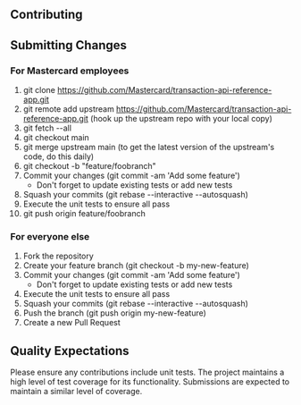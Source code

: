 ## Contributing

## Submitting Changes

### For Mastercard employees

1. git clone https://github.com/Mastercard/transaction-api-reference-app.git
2. git remote add upstream https://github.com/Mastercard/transaction-api-reference-app.git (hook up the upstream repo with your local copy)
3. git fetch --all
4. git checkout main
5. git merge upstream main (to get the latest version of the upstream's code, do this daily)
6. git checkout -b "feature/foobranch"
7. Commit your changes (git commit -am 'Add some feature')
   - Don't forget to update existing tests or add new tests
8. Squash your commits (git rebase --interactive --autosquash)
9. Execute the unit tests to ensure all pass
10. git push origin feature/foobranch

### For everyone else

1. Fork the repository
2. Create your feature branch (git checkout -b my-new-feature)
3. Commit your changes (git commit -am 'Add some feature')
    - Don't forget to update existing tests or add new tests
4. Execute the unit tests to ensure all pass
5. Squash your commits (git rebase --interactive --autosquash)
6. Push the branch (git push origin my-new-feature)
7. Create a new Pull Request

## Quality Expectations

Please ensure any contributions include unit tests. The project maintains a high level of test coverage for its functionality. Submissions are expected to maintain a similar level of coverage.